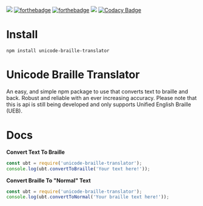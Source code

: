 [![](https://img.shields.io/npm/dt/unicode-braille-translator)](https://www.npmjs.com/package/unicode-braille-translator) [![forthebadge](https://forthebadge.com/images/badges/you-didnt-ask-for-this.svg)](https://forthebadge.com) [![forthebadge](https://forthebadge.com/images/badges/designed-in-ms-paint.svg)](https://forthebadge.com) [![](https://img.shields.io/npm/v/unicode-braille-translator)](https://www.npmjs.com/package/unicode-braille-translator) [![Codacy Badge](https://api.codacy.com/project/badge/Grade/a5dd75ce692949be897aeb0d849046e8)](https://www.codacy.com/manual/Huskydog9988/Unicode-Braille-Translator?utm_source=github.com&utm_medium=referral&utm_content=Huskydog9988/Unicode-Braille-Translator&utm_campaign=Badge_Grade)

# Install

```
npm install unicode-braille-translator
```

# Unicode Braille Translator

An easy, and simple npm package to use that converts text to braille and back. Robust and reliable with an ever increasing accuracy. Please note that this is api is still being developed and only supports Unified English Braille (UEB).

# Docs

**Convert Text To Braille**

```javascript
const ubt = require('unicode-braille-translator');
console.log(ubt.convertToBraille('Your text here!'));
```

**Convert Braille To "Normal" Text**

```javascript
const ubt = require('unicode-braille-translator');
console.log(ubt.convertToNormal('Your braille text here!'));
```
